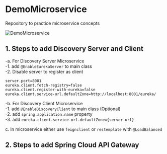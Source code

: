 # DemoMicroservice
Repository to practice microservice concepts


![DemoMicroservice](https://user-images.githubusercontent.com/67855380/169711152-689c9f5c-4463-4649-8f1e-f36a67b8886a.jpg)

## 1. Steps to add Discovery Server and Client  

   -a. For Discovery Server Microservice   	
	-1. add `@EnableEurekaServer` to main class   
	-2. Disable server to register as client  
	
	server.port=8001  
	eureka.client.fetch-registry=false 
	eureka.client.register-with-eureka=false  
	eureka.client.service-url.defaultZone=http://localhost:8001/eureka/   
	
   -b. For Discovery Client Microservice  	
       -1. add `@EnableDiscoveryClient` to main class (Optional)   
       -2. add `spring.application.name` property    
       -3. add `eureka.client.service-url.defaultZone={server-url}`   
    
c. In microservice either use `feignclient` or `restemplate` with `@LoadBalanced` 
  
## 2. Steps to add Spring Cloud API Gateway 
